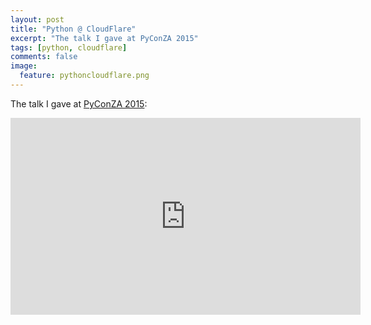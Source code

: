```yaml
---
layout: post
title: "Python @ CloudFlare"
excerpt: "The talk I gave at PyConZA 2015"
tags: [python, cloudflare]
comments: false
image:
  feature: pythoncloudflare.png
---
```


The talk I gave at <a href="https://za.pycon.org/">PyConZA 2015</a>:

<iframe width="560" height="315" src="https://www.youtube.com/embed/lrLV93EFO0g" frameborder="0" allowfullscreen></iframe>
